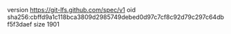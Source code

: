 version https://git-lfs.github.com/spec/v1
oid sha256:cbffd9a1c118bca3809d2985749debed0d97c7cf8c92d79c297c64dbf5f3daef
size 1901
